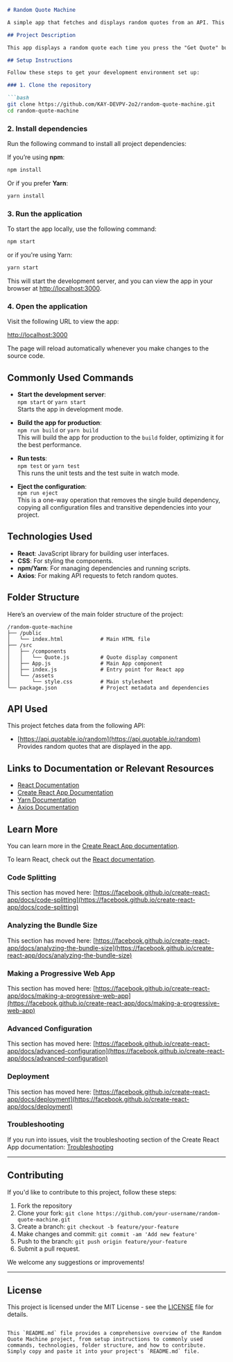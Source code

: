 ```markdown
# Random Quote Machine

A simple app that fetches and displays random quotes from an API. This project was bootstrapped with [Create React App](https://github.com/facebook/create-react-app).

## Project Description

This app displays a random quote each time you press the "Get Quote" button. It's designed to be lightweight and easy to understand. The app retrieves the quote data from a public API and dynamically updates the UI to show a new quote. The project can be further extended by adding features such as favorite quotes, author search, and more.

## Setup Instructions

Follow these steps to get your development environment set up:

### 1. Clone the repository

```bash
git clone https://github.com/KAY-DEVPV-2o2/random-quote-machine.git
cd random-quote-machine
```

### 2. Install dependencies

Run the following command to install all project dependencies:

If you’re using **npm**:

```bash
npm install
```

Or if you prefer **Yarn**:

```bash
yarn install
```

### 3. Run the application

To start the app locally, use the following command:

```bash
npm start
```

or if you're using Yarn:

```bash
yarn start
```

This will start the development server, and you can view the app in your browser at [http://localhost:3000](http://localhost:3000).

### 4. Open the application

Visit the following URL to view the app:

[http://localhost:3000](http://localhost:3000)

The page will reload automatically whenever you make changes to the source code.

## Commonly Used Commands

- **Start the development server**:  
  `npm start` or `yarn start`  
  Starts the app in development mode.

- **Build the app for production**:  
  `npm run build` or `yarn build`  
  This will build the app for production to the `build` folder, optimizing it for the best performance.

- **Run tests**:  
  `npm test` or `yarn test`  
  This runs the unit tests and the test suite in watch mode.

- **Eject the configuration**:  
  `npm run eject`  
  This is a one-way operation that removes the single build dependency, copying all configuration files and transitive dependencies into your project.

## Technologies Used

- **React**: JavaScript library for building user interfaces.
- **CSS**: For styling the components.
- **npm/Yarn**: For managing dependencies and running scripts.
- **Axios**: For making API requests to fetch random quotes.

## Folder Structure

Here’s an overview of the main folder structure of the project:

```
/random-quote-machine
├── /public
│   └── index.html            # Main HTML file
├── /src
│   ├── /components
│   │   └── Quote.js          # Quote display component
│   ├── App.js                # Main App component
│   ├── index.js              # Entry point for React app
│   └── /assets
│       └── style.css         # Main stylesheet
└── package.json              # Project metadata and dependencies
```

## API Used

This project fetches data from the following API:

- [https://api.quotable.io/random](https://api.quotable.io/random)  
  Provides random quotes that are displayed in the app.

## Links to Documentation or Relevant Resources

- [React Documentation](https://reactjs.org/docs/getting-started.html)
- [Create React App Documentation](https://facebook.github.io/create-react-app/docs/getting-started)
- [Yarn Documentation](https://yarnpkg.com/)
- [Axios Documentation](https://axios-http.com/)

## Learn More

You can learn more in the [Create React App documentation](https://facebook.github.io/create-react-app/docs/getting-started).

To learn React, check out the [React documentation](https://reactjs.org/).

### Code Splitting

This section has moved here: [https://facebook.github.io/create-react-app/docs/code-splitting](https://facebook.github.io/create-react-app/docs/code-splitting)

### Analyzing the Bundle Size

This section has moved here: [https://facebook.github.io/create-react-app/docs/analyzing-the-bundle-size](https://facebook.github.io/create-react-app/docs/analyzing-the-bundle-size)

### Making a Progressive Web App

This section has moved here: [https://facebook.github.io/create-react-app/docs/making-a-progressive-web-app](https://facebook.github.io/create-react-app/docs/making-a-progressive-web-app)

### Advanced Configuration

This section has moved here: [https://facebook.github.io/create-react-app/docs/advanced-configuration](https://facebook.github.io/create-react-app/docs/advanced-configuration)

### Deployment

This section has moved here: [https://facebook.github.io/create-react-app/docs/deployment](https://facebook.github.io/create-react-app/docs/deployment)

### Troubleshooting

If you run into issues, visit the troubleshooting section of the Create React App documentation: [Troubleshooting](https://facebook.github.io/create-react-app/docs/troubleshooting)

---

## Contributing

If you'd like to contribute to this project, follow these steps:

1. Fork the repository
2. Clone your fork: `git clone https://github.com/your-username/random-quote-machine.git`
3. Create a branch: `git checkout -b feature/your-feature`
4. Make changes and commit: `git commit -am 'Add new feature'`
5. Push to the branch: `git push origin feature/your-feature`
6. Submit a pull request.

We welcome any suggestions or improvements!

---

## License

This project is licensed under the MIT License - see the [LICENSE](LICENSE) file for details.
```

This `README.md` file provides a comprehensive overview of the Random Quote Machine project, from setup instructions to commonly used commands, technologies, folder structure, and how to contribute. Simply copy and paste it into your project's `README.md` file.
